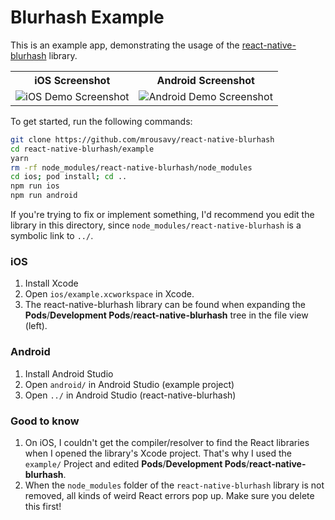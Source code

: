 # Blurhash Example

This is an example app, demonstrating the usage of the [react-native-blurhash](https://github.com/mrousavy/react-native-blurhash) library.

<table>
  <tr>
    <th>iOS Screenshot</th>
    <th>Android Screenshot</th>
  </tr>
  <tr>
    <td><img src="https://github.com/mrousavy/react-native-blurhash/raw/master/img/demo.ios.png" alt="iOS Demo Screenshot"></td>
    <td><img src="https://github.com/mrousavy/react-native-blurhash/raw/master/img/demo.android.png" alt="Android Demo Screenshot"></td>
  </tr>
</table>

To get started, run the following commands:

```sh
git clone https://github.com/mrousavy/react-native-blurhash
cd react-native-blurhash/example
yarn
rm -rf node_modules/react-native-blurhash/node_modules
cd ios; pod install; cd ..
npm run ios
npm run android
```

If you're trying to fix or implement something, I'd recommend you edit the library in this directory, since `node_modules/react-native-blurhash` is a symbolic link to `../`.

### iOS

1. Install Xcode
2. Open `ios/example.xcworkspace` in Xcode.
3. The react-native-blurhash library can be found when expanding the **Pods**/**Development Pods**/**react-native-blurhash** tree in the file view (left).

### Android

1. Install Android Studio
2. Open `android/` in Android Studio (example project)
3. Open `../` in Android Studio (react-native-blurhash)

### Good to know

1. On iOS, I couldn't get the compiler/resolver to find the React libraries when I opened the library's Xcode project. That's why I used the `example/` Project and edited **Pods**/**Development Pods**/**react-native-blurhash**.
3. When the `node_modules` folder of the `react-native-blurhash` library is not removed, all kinds of weird React errors pop up. Make sure you delete this first!
